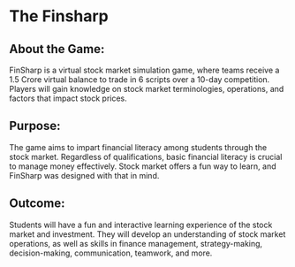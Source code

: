 # The Finsharp

## About the Game:
FinSharp is a virtual stock market simulation game, where teams receive a 1.5 Crore virtual
balance to trade in 6 scripts over a 10-day competition. Players will gain knowledge on stock
market terminologies, operations, and factors that impact stock prices.
## Purpose:
The game aims to impart financial literacy among students through the stock market. Regardless
of qualifications, basic financial literacy is crucial to manage money effectively. Stock market offers
a fun way to learn, and FinSharp was designed with that in mind.
## Outcome:
Students will have a fun and interactive learning experience of the stock market and investment.
They will develop an understanding of stock market operations, as well as skills in finance
management, strategy-making, decision-making, communication, teamwork, and more.

